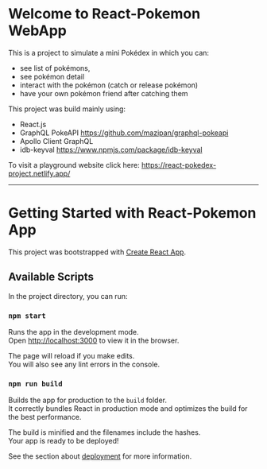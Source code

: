 # Welcome to React-Pokemon WebApp

This is a project to simulate a mini Pokédex in which you can: 
- see list of pokémons,
- see pokémon detail
- interact with the pokémon (catch or release pokémon)
- have your own pokémon friend after catching them


This project was build mainly using:
- React.js
- GraphQL PokeAPI https://github.com/mazipan/graphql-pokeapi
- Apollo Client GraphQL
- idb-keyval https://www.npmjs.com/package/idb-keyval


To visit a playground website click here: https://react-pokedex-project.netlify.app/

-----------------------------------------------------------------------
# Getting Started with React-Pokemon App

This project was bootstrapped with [Create React App](https://github.com/facebook/create-react-app).

## Available Scripts

In the project directory, you can run:

### `npm start`

Runs the app in the development mode.\
Open [http://localhost:3000](http://localhost:3000) to view it in the browser.

The page will reload if you make edits.\
You will also see any lint errors in the console.
### `npm run build`

Builds the app for production to the `build` folder.\
It correctly bundles React in production mode and optimizes the build for the best performance.

The build is minified and the filenames include the hashes.\
Your app is ready to be deployed!

See the section about [deployment](https://facebook.github.io/create-react-app/docs/deployment) for more information.
